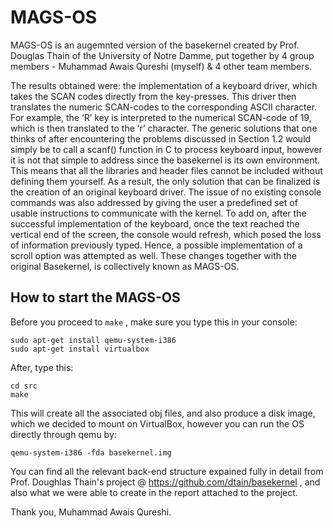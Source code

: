 # MAGS-OS

MAGS-OS is an augemnted version of the basekernel created by Prof. Douglas Thain of the University of Notre Damme, put together by 4 group members - Muhammad Awais Qureshi (myself) & 4 other team members.

The results obtained were: the implementation of a keyboard driver,
which takes the SCAN codes directly from the key-presses. This driver
then translates the numeric SCAN-codes to the corresponding ASCII
character. For example, the ‘R’ key is interpreted to the numerical
SCAN-code of 19, which is then translated to the ‘r’ character. The
generic solutions that one thinks of after encountering the problems
discussed in Section 1.2 would simply be to call a scanf() function in C to
process keyboard input, however it is not that simple to address since the
basekernel is its own environment. This means that all the libraries and
header files cannot be included without defining them yourself. As a
result, the only solution that can be finalized is the creation of an original
keyboard driver.
The issue of no existing console commands was also addressed by giving
the user a predefined set of usable instructions to communicate with the
kernel. To add on, after the successful implementation of the keyboard,
once the text reached the vertical end of the screen, the console would
refresh, which posed the loss of information previously typed. Hence, a
possible implementation of a scroll option was attempted as well. These
changes together with the original Basekernel, is collectively known as
MAGS-OS.

## How to start the MAGS-OS

Before you proceed to ``` make ``` , make sure you type this in your console:
```
sudo apt-get install qemu-system-i386
sudo apt-get install virtualbox
```

After, type this:

```
cd src
make
```

This will create all the associated obj files, and also produce a disk image, which we decided to mount on VirtualBox, however you can run the OS directly through qemu by:

```
qemu-system-i386 -fda basekernel.img
```

You can find all the relevant back-end structure expained fully in detail from Prof. Doughlas Thain's project @ https://github.com/dtain/basekernel , and also what we were able to create in the report attached to the project.

Thank you,
Muhammad Awais Qureshi.
